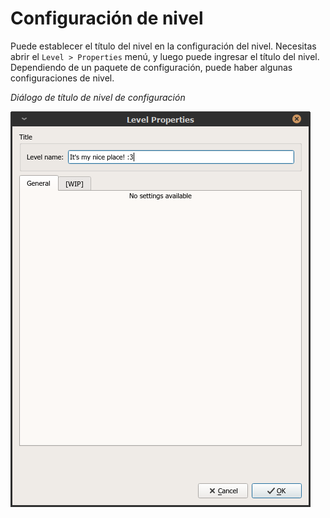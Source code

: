 # Configuración de nivel

Puede establecer el título del nivel en la configuración del nivel. Necesitas abrir el `Level > Properties` menú, y luego puede ingresar el título del nivel. Dependiendo de un paquete de configuración, puede haber algunas configuraciones de nivel.

_Diálogo de título de nivel de configuración_

![005_levelEditingSpace](screenshots/LevelEditing/Menu_Level_title.png)
